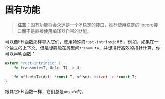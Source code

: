 # 固有功能
> **注意**：固有功能将会永远是一个不稳定的接口，推荐使用稳定的libcore接口而不是直接使用编译器自带的功能。

可以像FFI函数那样导入它们，使用特殊的`rust-intrinsic`ABI。例如，如果在一个独立的上下文，但是想要能在类型间`transmute`，并想进行高效的指针计算，你可以声明函数：
```rust
extern "rust-intrinsic" {
    fn transmute<T, U>(x: T) -> U;

    fn offset<T>(dst: *const T, offset: isize) -> *const T;
}
```
跟其它FFI函数一样，它们总是`unsafe`的。
